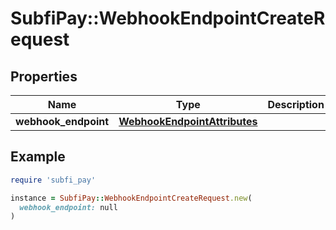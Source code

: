 # SubfiPay::WebhookEndpointCreateRequest

## Properties

| Name | Type | Description | Notes |
| ---- | ---- | ----------- | ----- |
| **webhook_endpoint** | [**WebhookEndpointAttributes**](WebhookEndpointAttributes.md) |  | [optional] |

## Example

```ruby
require 'subfi_pay'

instance = SubfiPay::WebhookEndpointCreateRequest.new(
  webhook_endpoint: null
)
```

